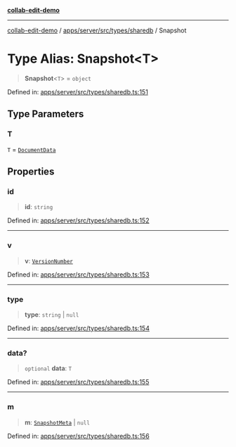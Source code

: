[**collab-edit-demo**](../../../../../../README.md)

***

[collab-edit-demo](../../../../../../README.md) / [apps/server/src/types/sharedb](../README.md) / Snapshot

# Type Alias: Snapshot\<T\>

> **Snapshot**\<`T`\> = `object`

Defined in: [apps/server/src/types/sharedb.ts:151](https://github.com/austyle-io/pub-sub-demo/blob/facd25f09850fc4e78e94ce267c52e173d869933/apps/server/src/types/sharedb.ts#L151)

## Type Parameters

### T

`T` = [`DocumentData`](DocumentData.md)

## Properties

### id

> **id**: `string`

Defined in: [apps/server/src/types/sharedb.ts:152](https://github.com/austyle-io/pub-sub-demo/blob/facd25f09850fc4e78e94ce267c52e173d869933/apps/server/src/types/sharedb.ts#L152)

***

### v

> **v**: [`VersionNumber`](VersionNumber.md)

Defined in: [apps/server/src/types/sharedb.ts:153](https://github.com/austyle-io/pub-sub-demo/blob/facd25f09850fc4e78e94ce267c52e173d869933/apps/server/src/types/sharedb.ts#L153)

***

### type

> **type**: `string` \| `null`

Defined in: [apps/server/src/types/sharedb.ts:154](https://github.com/austyle-io/pub-sub-demo/blob/facd25f09850fc4e78e94ce267c52e173d869933/apps/server/src/types/sharedb.ts#L154)

***

### data?

> `optional` **data**: `T`

Defined in: [apps/server/src/types/sharedb.ts:155](https://github.com/austyle-io/pub-sub-demo/blob/facd25f09850fc4e78e94ce267c52e173d869933/apps/server/src/types/sharedb.ts#L155)

***

### m

> **m**: [`SnapshotMeta`](SnapshotMeta.md) \| `null`

Defined in: [apps/server/src/types/sharedb.ts:156](https://github.com/austyle-io/pub-sub-demo/blob/facd25f09850fc4e78e94ce267c52e173d869933/apps/server/src/types/sharedb.ts#L156)
